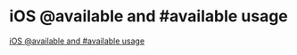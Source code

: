 # iOS @available and #available usage
[iOS @available and #available usage](https://aiwithcloud.com/2022/09/15/ios_available_and_available_usage/)